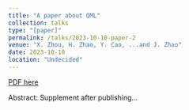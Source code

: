 ```yaml
---
title: "A paper about QML"
collection: talks
type: "[paper]"
permalink: /talks/2023-10-10-paper-2
venue: "X. Zhou, H. Zhao, Y. Cao, ...and J. Zhao"
date: 2023-10-10
location: "Undecided"
---
```


[PDF here]('https://xiyuan-zhou.github.io/talks/')

Abstract: Supplement after publishing...
